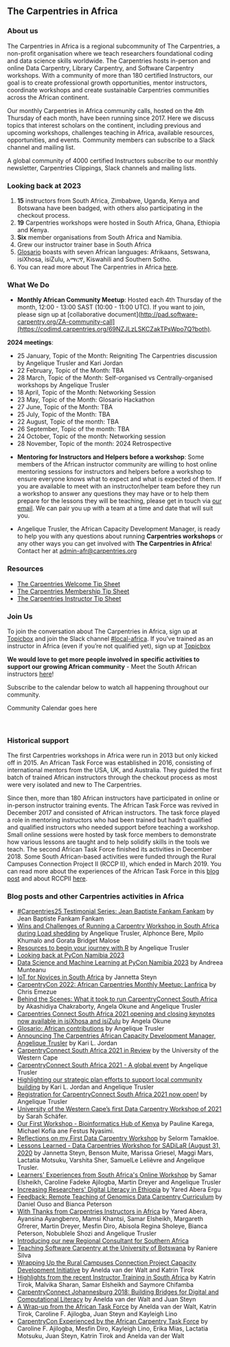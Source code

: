 ## The Carpentries in Africa

### About us

The Carpentries in Africa is a regional subcommunity of The Carpentries, a non-profit organisation where we teach researchers foundational coding and data science skills worldwide. The Carpentries hosts in-person and online Data Carpentry, Library Carpentry, and Software Carpentry workshops. With a community of more than 180 certified Instructors, our goal is to create professional growth opportunities, mentor instructors, coordinate workshops and create sustainable Carpentries communities across the African continent.  

Our monthly Carpentries in Africa community calls, hosted on the 4th Thursday of each month, have been running since 2017. Here we discuss topics that interest scholars on the continent, including previous and upcoming workshops, challenges teaching in Africa, available resources, opportunities, and events. Community members can subscribe to a Slack channel and mailing list. 

A global community of 4000 certified Instructors subscribe to our monthly newsletter, Carpentries Clippings, Slack channels and mailing lists. 


### Looking back at 2023

1. **15** instructors from South Africa, Zimbabwe, Uganda, Kenya and Botswana have been badged, with others also participating in the checkout process.
2. **19** Carpentries workshops were hosted in South Africa, Ghana, Ethiopia and Kenya.
3. **Six** member organisations from South Africa and Namibia.
4. Grew our instructor trainer base in South Africa
5. [Glosario](https://glosario.carpentries.org) boasts with seven African languages: Afrikaans, Setswana, isiXhosa, isiZulu, አማርኛ, Kiswahili  and Southern Sotho. 
6. You can read more about The Carpentries in Africa [here](https://docs.carpentries.org/topic_folders/regional_communities/african_task_force.html#blog-posts-and-other-carpentries-activities-in-africa).

### What We Do

- **Monthly African Community Meetup**: Hosted each 4th Thursday of the month, 12:00 - 13:00 SAST (10:00 - 11:00 UTC). If you want to join, please sign up at [collaborative document](http://pad.software-carpentry.org/ZA-community-call](https://codimd.carpentries.org/69NZJLzLSKCZakTPsWpo7Q?both).

**2024 meetings**:
* 25 January, Topic of the Month: Reigniting The Carpentries discussion by Angelique Trusler and Kari Jordan
* 22 February, Topic of the Month: TBA
* 28 March, Topic of the Month: Self-organised vs Centrally-organised workshops by Angelique Trusler
* 18 April, Topic of the Month: Networking Session
* 23 May, Topic of the Month: Glosario Hackathon
* 27 June, Topic of the Month: TBA
* 25 July, Topic of the Month: TBA
* 22 August, Topic of the month: TBA
* 26 September, Topic of the month: TBA
* 24 October, Topic of the month: Networking session 
* 28 November, Topic of the month: 2024 Retrospective

- **Mentoring for Instructors and Helpers before a workshop**: Some members of the African instructor community are willing to host online mentoring sessions for instructors and helpers before a workshop to ensure everyone knows what to expect and what is expected of them. If you are available to meet with an instructor/helper team before they run a workshop to answer any questions they may have or to help them prepare for the lessons they will be teaching, please get in touch via [our email](mailto:admin-afr&#64;carpentries.org). We can pair you up with a team at a time and date that will suit you.

- Angelique Trusler, the African Capacity Development Manager, is ready to help you with any questions about running **Carpentries workshops** or any other ways you can get involved with **The Carpentries in Africa**!  Contact her at [admin-afr@carpentries.org](mailto:admin-afr@carpentries.org)

### Resources

- [The Carpentries Welcome Tip Sheet](https://zenodo.org/record/8124924)
- [The Carpentries Membership Tip Sheet](https://zenodo.org/record/8125210)
- [The Carpentries Instructor Tip Sheet](https://zenodo.org/record/8125138)

### Join Us

To join the conversation about The Carpentries in Africa, sign up at [Topicbox](https://carpentries.topicbox.com/groups/local-africa) and join the Slack channel [#local-africa](https://slack-invite.carpentries.org/). If you’ve trained as an instructor in Africa (even if you’re not qualified yet), sign up at [Topicbox](https://carpentries.topicbox.com/groups/instructors)

**We would love to get more people involved in specific activities to support our growing African community** - Meet the South African instructors [here](https://carpentries.org/regions_za/)!

Subscribe to the calendar below to watch all happening throughout our community.

<div id='calendar' markdown="0">Community Calendar goes here</div><br/>

 <script type="text/javascript" src="https://cdnjs.cloudflare.com/ajax/libs/jstimezonedetect/1.0.4/jstz.min.js"></script> <script type="text/javascript"> var timezone = jstz.determine(); var frame_setup = '<iframe src="https://calendar.google.com/calendar/b/1/embed?title=The%20Carpentries%20Community%20Calendar%20&mode=WEEK&height=600&wkst=1&bgcolor=%23FFFFFF&src=oseuuoht0tvjbokgg3noh8c47g%40group.calendar.google.com&color=%23333333&ctz='; var frame_close = '" style="border-width:0" width="600" height="400" frameborder="0" scrolling="no"></iframe>'; var full_link = frame_setup + timezone.name() + frame_close; document.getElementById('calendar').innerHTML = full_link; </script><br/>

### Historical support

The first Carpentries workshops in Africa were run in 2013 but only kicked off in 2015. An African Task Force was established in 2016, consisting of international mentors from the USA, UK, and Australia. They guided the first batch of trained African instructors through the checkout process as most were very isolated and new to The Carpentries.

Since then, more than 180 African instructors have participated in online or in-person instructor training events. The African Task Force was revived in December 2017 and consisted of African instructors. The task force played a role in mentoring instructors who had been trained but hadn’t qualified and qualified instructors who needed support before teaching a workshop. Small online sessions were hosted by task force members to demonstrate how various lessons are taught and to help solidify skills in the tools we teach. The second African Task Force finished its activities in December 2018. Some South African-based activities were funded through the Rural Campuses Connection Project II (RCCP II), which ended in March 2019. You can read more about the experiences of the African Task Force in this [blog post](https://carpentries.org/blog/2019/01/african-task-force-update/) and about RCCPII [here](https://tenet-rccpii.github.io/rccpii-2018/).

### Blog posts and other Carpentries activities in Africa

- [#Carpentries25 Testimonial Series: Jean Baptiste Fankam Fankam](https://carpentries.org/blog/2023/09/carpentries25-testimonial-series-jean-baptiste-fankam-fankam/) by Jean Baptiste Fankam Fankam
- [Wins and Challenges of Running a Carpentry Workshop in South Africa during Load shedding](https://carpentries.org/blog/2023/05/Wins-and-Challenges-of-Running-a-Carpentry-Workshop-in-South-Africa-during-Load-shedding/) by Angelique Trusler, Alphonce Bere, Mpilo Khumalo and Gorata Bridget Malose
- [Resources to begin your journey with R](https://www.youtube.com/watch?v=pJaPHx8Fxrw) by Angelique Trusler
- [Looking back at PyCon Namibia 2023](https://na.pycon.org/2023/)
-  [Data Science and Machine Learning at PyCon Namibia 2023](https://medium.com/ubuntu-ai/data-science-and-machine-learning-at-pycon-namibia-2023-dbf0990cee1d) by Andreea Munteanu
- [IoT for Novices in South Africa](https://society-rse.org/iot-for-novices-in-south-africa/) by Jannetta Steyn
- [CarpentryCon 2022: African Carpentries Monthly Meetup: Lanfrica](https://www.youtube.com/watch?v=9qy64xdIB2w) by Chris Emezue
- [Behind the Scenes: What it took to run CarpentryConnect South Africa](https://www.codeforsociety.org/eventfund/updates/behind-the-scenes-what-it-took-to-run-carpentryconnect-south-africa) by Akashidiya Chakraborty, Angela Okune and Angelique Trusler
- [Carpentries Connect South Africa 2021 opening and closing keynotes now available in isiXhosa and isiZulu](https://www.codeforsociety.org/eventfund/updates/carpentries-connect-south-africa-2021-opening-and-closing-keynotes-now-available-in-isixhosa-and-isizulu) by Angela Okune
- [Glosario: African contributions](https://carpentries.org/blog/2021/11/Glosario-African-Contributions/) by Angelique Trusler
- [Announcing The Carpentries African Capacity Development Manager, Angelique Trusler](https://carpentries.org/blog/2021/10/announcing-african-capacity-development-manager/) by Kari L. Jordan 
- [CarpentryConnect South Africa 2021 in Review](https://eresearch.uwc.ac.za/2021/10/06/carpentry-connect-south-africa-2021-in-review/) by the University of the Western Cape
- [CarpentryConnect South Africa 2021 - A global event](https://carpentries.org/blog/2021/09/carpentryconnect/) by Angelique Trusler
- [Highlighting our strategic plan efforts to support local community building](https://carpentries.org/blog/2021/07/Highlighting-our-strategic-plan-efforts-to-support-local-community-building/) by Kari L. Jordan and Angelique Trusler
- [Registration for CarpentryConnect South Africa 2021 now open!](https://carpentries.org/blog/2021/06/CarpentryConnectSouthAfrica/) by Angelique Trusler
- [University of the Western Cape’s first Data Carpentry Workshop of 2021](https://carpentries.org/blog/2021/05/uwc-first-data-carpentry-workshop/) by Sarah Schäfer.
- [Our First Workshop - Bioinformatics Hub of Kenya](https://carpentries.org/blog/2021/05/our-First-Workshop/) by Pauline Karega, Michael Kofia ane Festus Nyasimi.
- [Reflections on my First Data Carpentry Workshop](https://carpentries.org/blog/2020/10/reflections-on-my-first-Data-Carpentry-workshop/) by Selorm Tamakloe.
- [Lessons Learned - Data Carpentries Workshop for SADiLaR (August 31, 2020](https://carpentries.org/blog/2020/10/Lessons-Learned-DCW-for-SADiLaR-August/) by Jannetta Steyn, Benson Muite, Marissa Griesel, Maggi Mars, Lactatia Motsuku, Varshita Sher, SamuelLe Lelièvre and Angelique Trusler.
- [Learners' Experiences from South Africa's Online Workshop](https://carpentries.org/blog/2020/05/south-africa-online-workshop/) by Samar Elsheikh, Caroline Fadeke Ajilogba, Martin Dreyer and Angelique Trusler
- [Increasing Researchers' Digital Literacy in Ethiopia](https://carpentries.org/blog/2020/05/ambo-university-workshop/) by Yared Abera Ergu
- [Feedback: Remote Teaching of Genomics Data Carpentry Curriculum](https://carpentries.org/blog/2020/01/genomics-workshop-icipe-kenya/) by Daniel Ouso and Bianca Peterson
- [With Thanks from Carpentries Instructors in Africa](https://carpentries.org/blog/2019/12/africa-instructors-gratitudes/) by Yared Abera, Ayansina Ayangbenro, Mamsi Khantsi, Samar Elsheikh, Margareth Gfrerer, Martin Dreyer, Mesfin Diro, Abisola Regina Sholeye, Bianca Peterson, Nobublele Shozi and Angelique Trusler
- [Introducing our new Regional Consultant for Southern Africa](https://carpentries.org/blog/2019/11/introducing-angelique//)
- [Teaching Software Carpentry at the University of Botswana](https://carpentries.org/blog/2019/10/botswana-software-carpentry/) by Raniere Silva
- [Wrapping Up the Rural Campuses Connection Project Capacity Development Initiative](https://carpentries.org/blog/2019/04/rccpii/) by Anelda van der Walt and Katrin Tirok
- [Highlights from the recent Instructor Training in South Africa](https://carpentries.org/blog/2019/04/ukzn-ttt/) by Katrin Tirok, Malvika Sharan, Samar Elsheikh and Saymore Chifamba
- [CarpentryConnect Johannesburg 2018: Building Bridges for Digital and Computational Literacy](https://carpentries.org/blog/2019/01/carpentryconnect-jhb2018/) by Anelda van der Walt and Juan Steyn
- [A Wrap-up from the African Task Force](https://carpentries.org/blog/2019/01/african-task-force-update/) by Anelda van der Walt, Katrin Tirok, Caroline F. Ajilogba, Juan Steyn and Kayleigh Lino
- [CarpentryCon Experienced by the African Carpentry Task Force](https://carpentries.org/blog/2018/07/actf-carpcon-post/) by Caroline F. Ajilogba, Mesfin Diro, Kayleigh Lino, Erika Mias, Lactatia Motsuku, Juan Steyn, Katrin Tirok and Anelda van der Walt
